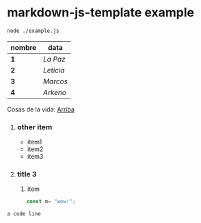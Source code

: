 # markdown-js-template example

```bash
node ./example.js
```
|nombre|data|
|----|----|
|**1**|*La Paz*|
|**2**|*Leticia*|
|**3**|*Marcos*|
|**4**|*Arkeno*|

Cosas de la vida:
[Arriba]("#La_casualidad_de_la_vida")
1. ### other item
   - item1
   - item2
   - item3
2. ### title 3
   1. item
   ```js
      const m= "wow!";
   ```
`a code line`